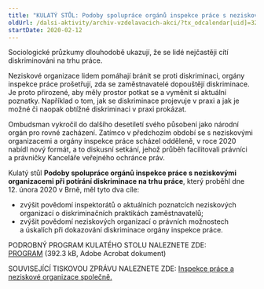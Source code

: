 ```yaml
---
title: "KULATÝ STŮL: Podoby spolupráce orgánů inspekce práce s neziskovými organizacemi při potírání diskriminace na trhu práce"
oldUrl: /dalsi-aktivity/archiv-vzdelavacich-akci/?tx_odcalendar[uid]=329&cHash=f87f58b8e8e354a1512f4ffdae5b8a26
startDate: 2020-02-12
---
```


<p class="align-blok">Sociologické průzkumy dlouhodobě ukazují, že se lidé nejčastěji cítí diskriminováni na trhu práce. </p>
<p class="align-blok">Neziskové organizace lidem pomáhají bránit se proti diskriminaci, orgány inspekce práce prošetřují, zda se zaměstnavatelé dopouštějí diskriminace. Je proto přirozené, aby měly prostor potkat se a vyměnit si aktuální poznatky. Například o tom, jak se diskriminace projevuje v praxi a jak je možné či naopak obtížné diskriminaci v praxi prokázat.</p>
<p class="align-blok">Ombudsman vykročil do dalšího desetiletí svého působení jako národní orgán pro rovné zacházení. Zatímco v předchozím období se s neziskovými organizacemi a orgány inspekce práce scházel odděleně, v roce 2020 nabídl nový formát, a to diskusní setkání, jehož průběh facilitovali právníci a právničky Kanceláře veřejného ochránce práv.</p>
<p class="align-blok">Kulatý stůl <strong>Podoby spolupráce orgánů inspekce práce s neziskovými organizacemi při potírání diskriminace na trhu práce</strong>, který proběhl dne 12. února 2020 v Brně, měl tyto dva cíle:</p><ul><li><div class="align-blok">zvýšit povědomí inspektorátů o aktuálních poznatcích neziskových organizací o diskriminačních praktikách zaměstnavatelů;</div></li><li><div class="align-blok">zvýšit povědomí neziskových organizací o právních možnostech a úskalích při dokazování diskriminace orgány inspekce práce.</div></li></ul>
<p class="align-blok">PODROBNÝ PROGRAM KULATÉHO STOLU NALEZNETE ZDE: <a href="/uploads-import/projekt_ESF/00_2020_VA/KULATE_STOLY/02_12_Podoby_spoluprace_organu_IP_s_NO/02_12_Podoby_spoluprace_OIP_s_NGO_pri_potirani_diskriminace_na_trhu_prace_PROGRAM.pdf" target="_blank">PROGRAM</a> (392.3 kB, Adobe Acrobat dokument)</p>
<p class="align-blok">SOUVISEJÍCÍ TISKOVOU ZPRÁVU NALEZNETE ZDE: <a href="/aktualne/tiskove-zpravy-2020/inspekce-prace-a-neziskove-organizace-spolecne-ombudsmanka-zorganizovala-setkani-k-ochrane-p/" target="_blank">Inspekce práce a neziskové organizace společně.</a></p>
